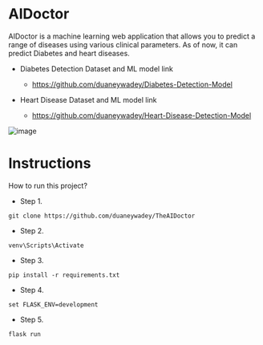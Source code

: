 # AIDoctor 

AIDoctor is a machine learning web application that allows you to predict a range of diseases using various clinical parameters. As of now, it can predict Diabetes and heart diseases. 

* Diabetes Detection Dataset and ML model link
	- https://github.com/duaneywadey/Diabetes-Detection-Model


* Heart Disease Dataset and ML model link
	- https://github.com/duaneywadey/Heart-Disease-Detection-Model

![image](https://user-images.githubusercontent.com/88537860/189066399-f92c094b-2023-4cdf-a9dd-f8cd8a15fdfd.png)


# Instructions
How to run this project? 

* Step 1. 
```
git clone https://github.com/duaneywadey/TheAIDoctor
```

* Step 2. 
```
venv\Scripts\Activate
```

* Step 3. 
```
pip install -r requirements.txt
```

* Step 4.
```
set FLASK_ENV=development
```

* Step 5.
```
flask run  
```

